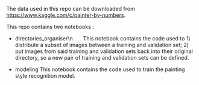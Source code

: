 The data used in this repo can be downloaded from https://www.kaggle.com/c/painter-by-numbers.

This repo contains two notebooks :
- directories_organiser\n
&nbsp;&nbsp;&nbsp;&nbsp;&nbsp;&nbsp;This notebook contains the code used to 1) distribute a subset of images between a training and validation set; 2) put images from said training and validation sets back into their original directory, so a new pair of training and validation sets can be defined.
    
- modeling
    This notebook contains the code used to train the painting style recognition model.
